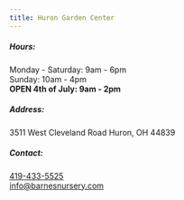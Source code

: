 ```yaml
---
title: Huron Garden Center
---
```

##### Hours:

Monday - Saturday: 9am - 6pm\
Sunday: 10am - 4pm\
**OPEN 4th of July: 9am - 2pm**

##### Address:

3511 West Cleveland Road Huron, OH 44839

##### Contact:

[419-433-5525](tel:419-433-5525)\
[info@barnesnursery.com](mailto:info@barnesnursery.com)